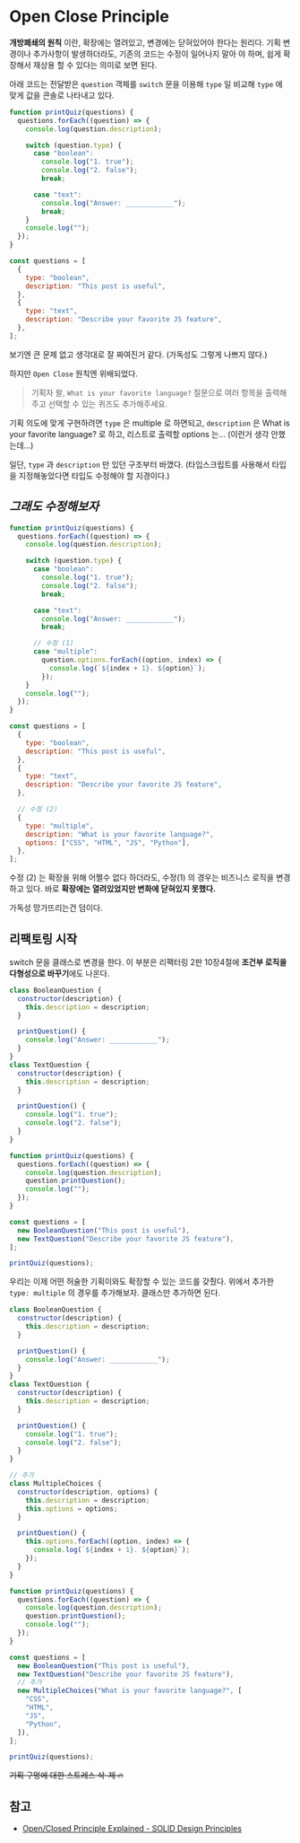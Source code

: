 # Open Close Principle

**개방폐쇄의 원칙** 이란, 확장에는 열려있고, 변경에는 닫혀있어야 한다는 원리다. 기획 변경이나 추가사항이 발생하더라도, 기존의 코드는 수정이 일어나지 말아 야 하며, 쉽게 확장해서 재상용 할 수 있다는 의미로 보면 된다.

아래 코드는 전달받은 `question` 객체를 `switch` 문을 이용해 `type` 일 비교해 `type` 에 맞게 값을 콘솔로 나타내고 있다.

```javascript
function printQuiz(questions) {
  questions.forEach((question) => {
    console.log(question.description);

    switch (question.type) {
      case "boolean":
        console.log("1. true");
        console.log("2. false");
        break;

      case "text":
        console.log("Answer: ____________");
        break;
    }
    console.log("");
  });
}

const questions = [
  {
    type: "boolean",
    description: "This post is useful",
  },
  {
    type: "text",
    description: "Describe your favorite JS feature",
  },
];
```

보기엔 큰 문제 없고 생각대로 잘 짜여진거 같다. (가독성도 그렇게 나쁘지 않다.)

하지만 `Open Close` 원칙엔 위배되었다.

> 기획자 왈, `What is your favorite language?` 질문으로 여러 항목을 출력해주고 선택할 수 있는 퀴즈도 추가해주세요.

기획 의도에 맞게 구현하려면 `type` 은 multiple 로 하면되고, `description` 은 What is your favorite language? 로 하고, 리스트로 출력할 options 는... (이런거 생각 안했는데...)

일단, `type` 과 `description` 만 있던 구조부터 바꼈다. (타입스크립트를 사용해서 타입을 지정해놓았다면 타입도 수정해야 할 지경이다.)

## _그래도 수정해보자_

```javascript
function printQuiz(questions) {
  questions.forEach((question) => {
    console.log(question.description);

    switch (question.type) {
      case "boolean":
        console.log("1. true");
        console.log("2. false");
        break;

      case "text":
        console.log("Answer: ____________");
        break;

      // 수정 (1)
      case "multiple":
        question.options.forEach((option, index) => {
          console.log(`${index + 1}. ${option}`);
        });
    }
    console.log("");
  });
}

const questions = [
  {
    type: "boolean",
    description: "This post is useful",
  },
  {
    type: "text",
    description: "Describe your favorite JS feature",
  },

  // 수정 (2)
  {
    type: "multiple",
    description: "What is your favorite language?",
    options: ["CSS", "HTML", "JS", "Python"],
  },
];
```

수정 (2) 는 확장을 위해 어쩔수 없다 하더라도, 수정(1) 의 경우는 비즈니스 로직을 변경하고 있다. 바로 **확장에는 열려있었지만 변화에 닫혀있지 못했다.**

가독성 망가뜨리는건 덤이다.

## 리팩토링 시작

switch 문을 클래스로 변경을 한다. 이 부분은 리팩터링 2판 10장4절에 **조건부 로직을 다형성으로 바꾸기**에도 나온다.

```javascript
class BooleanQuestion {
  constructor(description) {
    this.description = description;
  }

  printQuestion() {
    console.log("Answer: ____________");
  }
}
class TextQuestion {
  constructor(description) {
    this.description = description;
  }

  printQuestion() {
    console.log("1. true");
    console.log("2. false");
  }
}

function printQuiz(questions) {
  questions.forEach((question) => {
    console.log(question.description);
    question.printQuestion();
    console.log("");
  });
}

const questions = [
  new BooleanQuestion("This post is useful"),
  new TextQuestion("Describe your favorite JS feature"),
];

printQuiz(questions);
```

우리는 이제 어떤 허술한 기획이와도 확장할 수 있는 코드를 갖췄다. 위에서 추가한 `type: multiple` 의 경우를 추가해보자. 클래스만 추가하면 된다.

```javascript
class BooleanQuestion {
  constructor(description) {
    this.description = description;
  }

  printQuestion() {
    console.log("Answer: ____________");
  }
}
class TextQuestion {
  constructor(description) {
    this.description = description;
  }

  printQuestion() {
    console.log("1. true");
    console.log("2. false");
  }
}

// 추가
class MultipleChoices {
  constructor(description, options) {
    this.description = description;
    this.options = options;
  }

  printQuestion() {
    this.options.forEach((option, index) => {
      console.log(`${index + 1}. ${option}`);
    });
  }
}

function printQuiz(questions) {
  questions.forEach((question) => {
    console.log(question.description);
    question.printQuestion();
    console.log("");
  });
}

const questions = [
  new BooleanQuestion("This post is useful"),
  new TextQuestion("Describe your favorite JS feature"),
  // 추가
  new MultipleChoices("What is your favorite language?", [
    "CSS",
    "HTML",
    "JS",
    "Python",
  ]),
];

printQuiz(questions);
```

~~기획 구멍에 대한 스트레스 삭-제 🔥~~

## 참고

- [Open/Closed Principle Explained - SOLID Design Principles](https://www.youtube.com/watch?v=-ptMtJAdj40&list=PLZlA0Gpn_vH9kocFX7R7BAe_CvvOCO_p9&index=2)
